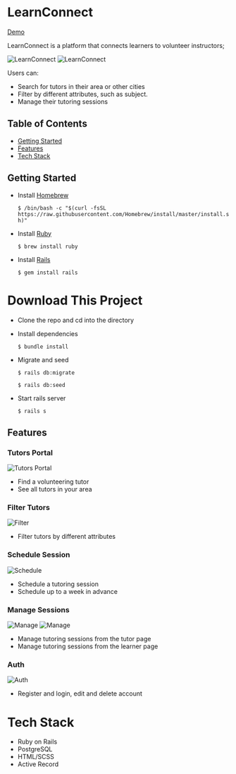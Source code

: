 # LearnConnect
[Demo](https://www.youtube.com/watch?v=E7Rskdz5tn8)

LearnConnect is a platform that connects learners to volunteer instructors;

![LearnConnect](https://i.ibb.co/sywL0jz/Screen-Shot-2020-12-12-at-2-57-19-PM.png)
![LearnConnect](https://i.ibb.co/F7hfbj2/Screen-Shot-2020-12-12-at-2-57-56-PM.png)

Users can:
- Search for tutors in their area or other cities
- Filter by different attributes, such as subject.
- Manage their tutoring sessions

## Table of Contents
* [Getting Started](#getting-started)
* [Features](#features)
* [Tech Stack](#tech-stack)

<a name="getting-started"/>

## Getting Started

* Install [Homebrew](https://brew.sh/) 

  `$ /bin/bash -c "$(curl -fsSL https://raw.githubusercontent.com/Homebrew/install/master/install.sh)"`
* Install [Ruby](https://www.ruby-lang.org/en/) 

  `$ brew install ruby` 
* Install [Rails](https://rubyonrails.org/) 

  `$ gem install rails`

# Download This Project

* Clone the repo and cd into the directory
* Install dependencies

  `$ bundle install`
* Migrate and seed

  `$ rails db:migrate`  

  `$ rails db:seed`
* Start rails server

  `$ rails s`  

<a name="features"/>

## Features

### Tutors Portal
![Tutors Portal](https://i.ibb.co/F7hfbj2/Screen-Shot-2020-12-12-at-2-57-56-PM.png)

* Find a volunteering tutor
* See all tutors in your area

### Filter Tutors
![Filter](https://i.ibb.co/6bdtJYx/Screen-Shot-2020-12-12-at-3-11-25-PM.png)

* Filter tutors by different attributes

### Schedule Session
![Schedule](https://i.ibb.co/gV7b8xd/Screen-Shot-2020-12-12-at-2-58-57-PM.png)

* Schedule a tutoring session
* Schedule up to a week in advance

### Manage Sessions
![Manage](https://i.ibb.co/w0Xt5yT/Screen-Shot-2020-12-12-at-2-59-51-PM.png)
![Manage](https://i.ibb.co/mXvVD6f/Screen-Shot-2020-12-12-at-3-03-32-PM.png)

* Manage tutoring sessions from the tutor page
* Manage tutoring sessions from the learner page

### Auth
![Auth](https://i.ibb.co/sqgxmdm/Screen-Shot-2020-12-12-at-3-00-29-PM.png)

* Register and login, edit and delete account

<a name="tech-stack"/>

# Tech Stack
* Ruby on Rails
* PostgreSQL
* HTML/SCSS
* Active Record
